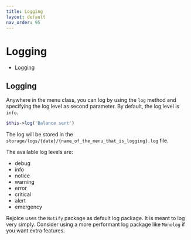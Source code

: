 ```yaml
---
title: Logging
layout: default
nav_order: 95
---
```


<h1>Logging</h1>

- [Logging](#logging)

## Logging

Anywhere in the menu class, you can log by using the `log` method and specifying the log level as second parameter. By default, the log level is `info`.

```php
$this->log('Balance sent')
```

The log will be stored in the `storage/logs/{date}/{name_of_the_menu_that_is_logging}.log` file.

The available log levels are:

- debug
- info
- notice
- warning
- error
- critical
- alert
- emergency

Rejoice uses the `Notify` package as default log package. It is meant to log very simply. Consider using a more performant log package like `Monolog` if you want extra features.
